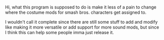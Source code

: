 Hi, what this program is supposed to do is make it less of a pain to change where the costume mods for smash bros. characters get assigned to.

I wouldn't call it complete since there are still some stuff to add and modify like making it more versatile or add support for more sound mods, but since I think this can help some people imma just release it.
